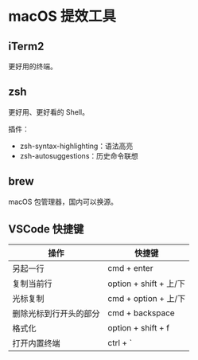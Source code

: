 # macOS 提效工具

## iTerm2

更好用的终端。

## zsh

更好用、更好看的 Shell。

插件：

- zsh-syntax-highlighting：语法高亮
- zsh-autosuggestions：历史命令联想

## brew

macOS 包管理器，国内可以换源。

## VSCode 快捷键

| 操作                   | 快捷键                 |
| ---------------------- | ---------------------- |
| 另起一行               | cmd + enter            |
| 复制当前行             | option + shift + 上/下 |
| 光标复制               | cmd + option + 上/下   |
| 删除光标到行开头的部分 | cmd + backspace        |
| 格式化                 | option + shift + f     |
| 打开内置终端           | ctrl + `               |

